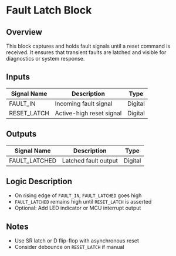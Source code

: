 # Fault Latch Block

## Overview
This block captures and holds fault signals until a reset command is received. It ensures that transient faults are latched and visible for diagnostics or system response.

## Inputs
| Signal Name       | Description                          | Type    |
|-------------------|--------------------------------------|---------|
| FAULT_IN          | Incoming fault signal                | Digital |
| RESET_LATCH       | Active-high reset signal             | Digital |

## Outputs
| Signal Name       | Description                          | Type    |
|-------------------|--------------------------------------|---------|
| FAULT_LATCHED     | Latched fault output                 | Digital |

## Logic Description
- On rising edge of `FAULT_IN`, `FAULT_LATCHED` goes high
- `FAULT_LATCHED` remains high until `RESET_LATCH` is asserted
- Optional: Add LED indicator or MCU interrupt output

## Notes
- Use SR latch or D flip-flop with asynchronous reset
- Consider debounce on `RESET_LATCH` if manual
